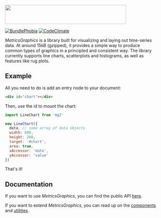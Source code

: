 <a href="http://metricsgraphicsjs.org/"><img src="http://metricsgraphicsjs.org/images/logo.svg" hspace="0" vspace="0" width="400" height="63"></a>

[![BundlePhobia](https://badgen.net/bundlephobia/minzip/mg2)](https://bundlephobia.com/result?p=mg2) [![CodeClimate](https://api.codeclimate.com/v1/badges/dc22d28ce4d8bece4504/maintainability)](https://codeclimate.com/github/jens-ox/metrics-graphics/maintainability)

*MetricsGraphics* is a library built for visualizing and laying out time-series data. At around 15kB (gzipped), it provides a simple way to produce common types of graphics in a principled and consistent way. The library currently supports line charts, scatterplots and histograms, as well as features like rug plots.

## Example

All you need to do is add an entry node to your document:

```html
<div id="chart"></div>
```

Then, use the id to mount the chart:

```js
import LineChart from 'mg2'

new LineChart({
  data, // some array of data objects
  width: 600,
  height: 200,
  target: '#chart',
  area: true,
  xAccessor: 'date',
  yAccessor: 'value'
})
```

That's it!

## Documentation

If you want to use *MetricsGraphics*, you can find the public API [here]('packages/lib/API.md').

If you want to extend *MetricsGraphics*, you can read up on the [components]('packages/lib/Components.md') and [utilities]('packages/lib/Utility.md).
